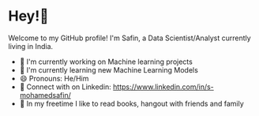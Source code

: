 # Hey!👋 
Welcome to my GitHub profile! I'm Safin, a Data Scientist/Analyst currently living in India.
* 🔭 I'm currently working on Machine learning projects
* 🌱 I'm currently learning new Machine Learning Models
* 😄 Pronouns: He/Him
* 🤝 Connect with on Linkedin: https://www.linkedin.com/in/s-mohamedsafin/
* 🎈 In my freetime I like to read books, hangout with friends and family
